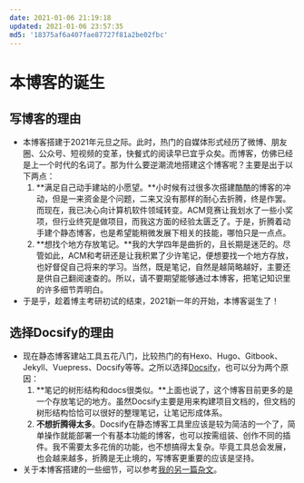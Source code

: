 ```yaml
---
date: 2021-01-06 21:19:18
updated: 2021-01-06 23:57:35
md5: '18375af6a407fae87727f81a2be02fbc'
---
```


# 本博客的诞生

## 写博客的理由

- 本博客搭建于2021年元旦之际。此时，热门的自媒体形式经历了微博、朋友圈、公众号、短视频的变革，快餐式的阅读早已宜乎众矣。而博客，仿佛已经是上一个时代的名词了。那为什么要逆潮流地搭建这个博客呢？主要是出于以下两点：
    1. **满足自己动手建站的小愿望。**小时候有过很多次搭建酷酷的博客的冲动，但是一来资金是个问题，二来又没有那样的耐心去折腾，终是作罢。而现在，我已决心向计算机软件领域转变。ACM竞赛让我划水了一些小奖项，但行业终究是做项目，而我这方面的经验太匮乏了。于是，折腾着动手建个静态博客，也是希望能稍微发展下相关的技能，哪怕只是一点点。
    2. **想找个地方存放笔记。**我的大学四年是曲折的，且长期是迷茫的。尽管如此，ACM和考研还是让我积累了少许笔记，便想要找一个地方存放，也好督促自己将来的学习。当然，既是笔记，自然是越简略越好，主要还是供自己翻阅速查的。所以，请不要期望能够通过本博客，把笔记知识里的许多细节弄明白。
- 于是乎，趁着博主考研初试的结束，2021新一年的开始，本博客诞生了！

## 选择Docsify的理由

- 现在静态博客建站工具五花八门，比较热门的有Hexo、Hugo、Gitbook、Jekyll、Vuepress、Docsify等等。之所以选择[Docsify](https://docsify.js.org/#/)，也可以分为两个原因：
    1. **笔记的树形结构和docs很类似。**上面也说了，这个博客目前更多的是一个存放笔记的地方。虽然Docsify主要是用来构建项目文档的，但文档的树形结构恰恰可以很好的整理笔记，让笔记形成体系。
    2. **不想折腾得太多**。Docsify在静态博客工具里应该是较为简洁的一个了，简单操作就能部署一个有基本功能的博客，也可以按需组装、创作不同的插件。我不需要太多花俏的功能，也不想搞得太复杂。毕竟工具总会发展，也会越来越多，折腾是无止境的，写博客更重要的应该是坚持。
- 关于本博客搭建的一些细节，可以参考[我的另一篇杂文](/杂文/docsify搭建简易博客.md)。
